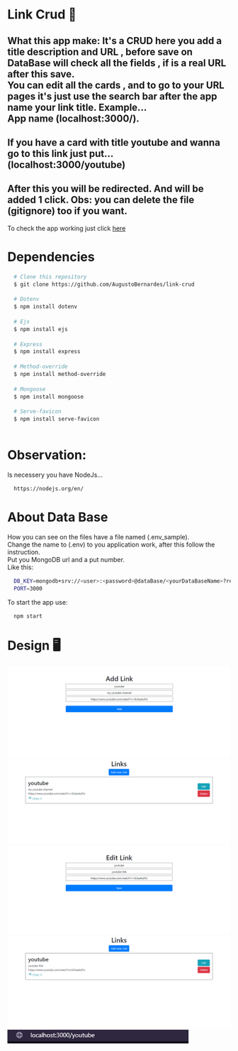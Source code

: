 # Link Crud 💾

What this app make:
It's a CRUD here you add a title description and URL , before save on DataBase will check all the fields , if is a real URL after this save.\
You can edit all the cards , and to go to your URL pages it's just use the search bar after the app name your link title. Example...\
App name (localhost:3000/).
---------------------------------------------------------------------------------------------------------------------------------------------------------
If you have a card with title youtube and wanna go to this link just put...\
(localhost:3000/youtube)
---------------------------------------------------------------------------------------------------------------------------------------------------------
After this you will be redirected.
And will be added 1 click.
Obs: you can delete the file (gitignore) too if you want.
---------------------------------------------------------------------------------------------------------------------------------------------------------

To check the app working just click [here](https://link-crud.herokuapp.com)

# Dependencies

```bash
  # Clone this repository
  $ git clone https://github.com/AugustoBernardes/link-crud
  
  # Dotenv
  $ npm install dotenv
  
  # Ejs
  $ npm install ejs
  
  # Express
  $ npm install express
  
  # Method-override
  $ npm install method-override
  
  # Mongoose
  $ npm install mongoose
  
  # Serve-favicon
  $ npm install serve-favicon
  
```
#  Observation:
  Is necessery you have NodeJs...
  ```bash
    https://nodejs.org/en/
  ```
  
# About Data Base

How you can see on the files have a file named (.env_sample).\
Change the name to (.env) to you application work, after this follow the instruction.\
Put you MongoDB url and a put number.\
Like this:
```bash
  DB_KEY=mongodb+srv://<user>:<password>@dataBase/<yourDataBaseName>?retryWrites=true&w=majority
  PORT=3000
```

To start  the app use:
```console
  npm start
```

# Design 🖥️

![1Image](design/design1.png)
![2Image](design/design2.png)
![3Image](design/design3.png)
![4Image](design/design4.png)
![5Image](design/design5.png)

